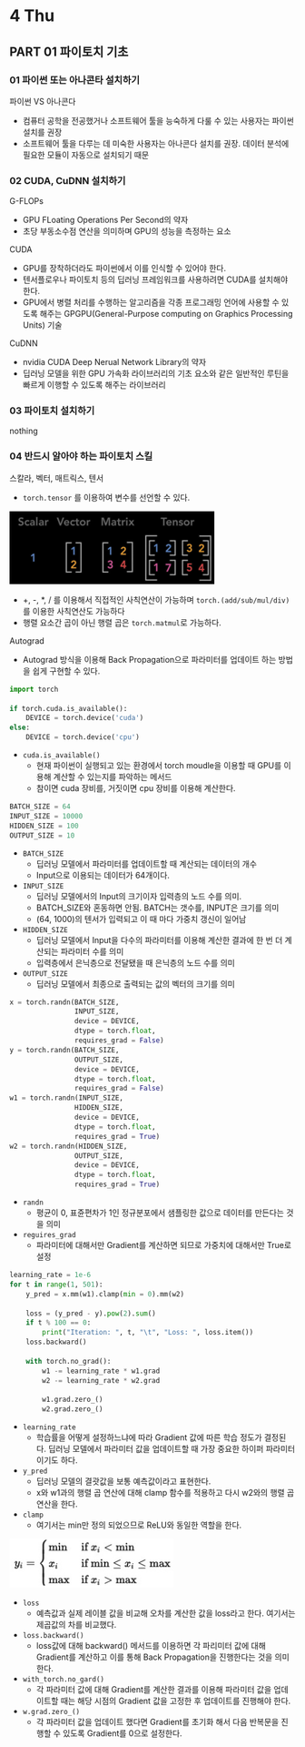 # 4 Thu

## PART 01 파이토치 기초

### 01 파이썬 또는 아나콘타 설치하기

파이썬 VS 아나콘다

* 컴퓨터 공학을 전공했거나 소프트웨어 툴을 능숙하게 다룰 수 있는 사용자는 파이썬 설치를 권장
* 소프트웨어 툴을 다루는 데 미숙한 사용자는 아나콘다 설치를 권장. 데이터 분석에 필요한 모듈이 자동으로 설치되기 때문



### 02 CUDA, CuDNN 설치하기

G-FLOPs

* GPU FLoating Operations Per Second의 약자
* 초당 부동소수점 연산을 의미하며 GPU의 성능을 측정하는 요소

CUDA

* GPU를 장착하더라도 파이썬에서 이를 인식할 수 있어야 한다.
* 텐서플로우나 파이토치 등의 딥러닝 프레임워크를 사용하려면 CUDA를 설치해야 한다.
* GPU에서 병렬 처리를 수행하는 알고리즘을 각종 프로그래밍 언어에 사용할 수 있도록 해주는 GPGPU\(General-Purpose computing on Graphics Processing Units\) 기술

CuDNN

* nvidia CUDA Deep Nerual Network Library의 약자
* 딥러닝 모델을 위한 GPU 가속화 라이브러리의 기초 요소와 같은 일반적인 루틴을 빠르게 이행할 수 있도록 해주는 라이브러리



### 03 파이토치 설치하기

nothing



### 04 반드시 알아야 하는 파이토치 스킬

스칼라, 벡터, 매트릭스, 텐서

* `torch.tensor` 를 이용하여 변수를 선언할 수 있다.

![](../../.gitbook/assets/image%20%28206%29.png)

* +, -, \*, / 를 이용해서 직접적인 사칙연산이 가능하며 `torch.(add/sub/mul/div)`를 이용한 사칙연산도 가능하다
* 행렬 요소간 곱이 아닌 행렬 곱은 `torch.matmul`로 가능하다.

Autograd

* Autograd 방식을 이용해 Back Propagation으로 파라미터를 업데이트 하는 방법을 쉽게 구현할 수 있다.

```python
import torch

if torch.cuda.is_available():
    DEVICE = torch.device('cuda')
else:
    DEVICE = torch.device('cpu')
```

* `cuda.is_available()`
  * 현재 파이썬이 실행되고 있는 환경에서 torch moudle을 이용할 때 GPU를 이용해 계산할 수 있는지를 파악하는 메서드
  * 참이면 cuda 장비를, 거짓이면 cpu 장비를 이용해 계산한다.

```python
BATCH_SIZE = 64
INPUT_SIZE = 10000
HIDDEN_SIZE = 100
OUTPUT_SIZE = 10
```

* `BATCH_SIZE`
  * 딥러닝 모델에서 파라미터를 업데이트할 때 계산되는 데이터의 개수
  * Input으로 이용되는 데이터가 64개이다.
* `INPUT_SIZE`
  * 딥러닝 모델에서의 Input의 크기이자 입력층의 노드 수를 의미.
  * BATCH\_SIZE와 혼동하면 안됨. BATCH는 갯수를, INPUT은 크기를 의미
  * \(64, 1000\)의 텐서가 입력되고 이 때 마다 가중치 갱신이 일어남
* `HIDDEN_SIZE`
  * 딥러닝 모델에서 Input을 다수의 파라미터를 이용해 계산한 결과에 한 번 더 계산되는 파라미터 수를 의미
  * 입력층에서 은닉층으로 전달됐을 때 은닉층의 노드 수를 의미
* `OUTPUT_SIZE`
  * 딥러닝 모델에서 최종으로 출력되는 값의 벡터의 크기를 의미

```python
x = torch.randn(BATCH_SIZE, 
                INPUT_SIZE, 
                device = DEVICE, 
                dtype = torch.float, 
                requires_grad = False)
y = torch.randn(BATCH_SIZE, 
                OUTPUT_SIZE, 
                device = DEVICE, 
                dtype = torch.float, 
                requires_grad = False)
w1 = torch.randn(INPUT_SIZE, 
                HIDDEN_SIZE, 
                device = DEVICE, 
                dtype = torch.float, 
                requires_grad = True)
w2 = torch.randn(HIDDEN_SIZE, 
                OUTPUT_SIZE, 
                device = DEVICE, 
                dtype = torch.float, 
                requires_grad = True)
```

* `randn`
  * 평균이 0, 표쥰편차가 1인 정규분포에서 샘플링한 값으로 데이터를 만든다는 것을 의미
* `reguires_grad`
  * 파라미터에 대해서만 Gradient를 계산하면 되므로 가중치에 대해서만 True로 설정

```python
learning_rate = 1e-6
for t in range(1, 501):
    y_pred = x.mm(w1).clamp(min = 0).mm(w2)
    
    loss = (y_pred - y).pow(2).sum()
    if t % 100 == 0:
        print("Iteration: ", t, "\t", "Loss: ", loss.item())
    loss.backward()
    
    with torch.no_grad():
        w1 -= learning_rate * w1.grad
        w2 -= learning_rate * w2.grad
        
        w1.grad.zero_()
        w2.grad.zero_()
```

* `learning_rate`
  * 학습률을 어떻게 설정하느냐에 따라 Gradient 값에 따른 학습 정도가 결정된다. 딥러닝 모델에서 파라미터 값을 업데이트할 때 가장 중요한 하이퍼 파라미터이기도 하다.
* `y_pred`
  * 딥러닝 모델의 결괏값을 보통 예측값이라고 표현한다.
  * x와 w1과의 행렬 곱 연산에 대해 clamp 함수를 적용하고 다시 w2와의 행렬 곱 연산을 한다.
* `clamp`
  * 여기서는 min만 정의 되었으므로 ReLU와 동일한 역할을 한다.

![](../../.gitbook/assets/image%20%28205%29.png)

* `loss`
  * 예측값과 실제 레이블 값을 비교해 오차를 계산한 값을 loss라고 한다. 여기서는 제곱값의 차를 비교했다.
* `loss.backward()`
  * loss값에 대해 backward\(\) 메서드를 이용하면 각 파리미터 값에 대해 Gradient를 계산하고 이를 통해 Back Propagation을 진행한다는 것을 의미한다.
* `with_torch.no_gard()`
  * 각 파라미터 값에 대해 Gradient를 계산한 결과를 이용해 파라미터 값을 업데이트할 때는 해당 시점의 Gradient 값을 고정한 후 업데이트를 진행해야 한다.
* `w.grad.zero_()`
  * 각 파라미터 값을 업데이트 했다면 Gradient를 초기화 해서 다음 반복문을 진행할 수 있도록 Gradient를 0으로 설정한다.







